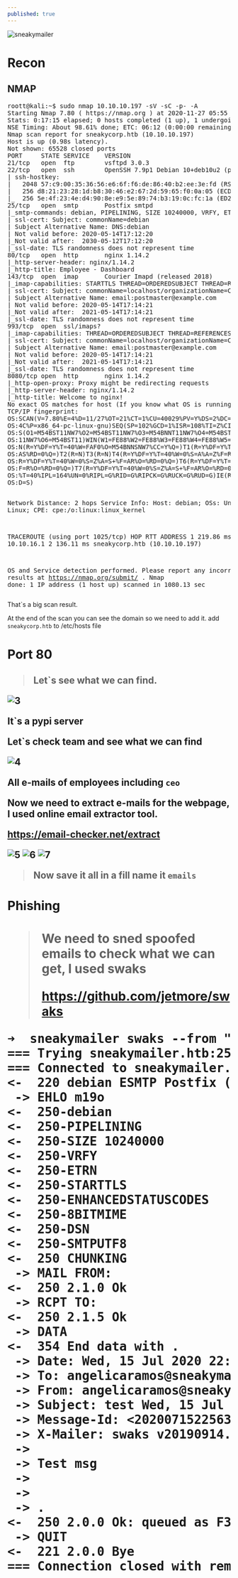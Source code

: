 ```yaml
---
published: true
---
```

<img src="https://i.ibb.co/2tgV0yX/sneakymailer.png" alt="sneakymailer" border="0">

<h1>Recon</h1>
<h2>NMAP</h2>
<pre>roott@kali:~$ sudo nmap 10.10.10.197 -sV -sC -p- -A 
Starting Nmap 7.80 ( https://nmap.org ) at 2020-11-27 05:55 EST
Stats: 0:17:15 elapsed; 0 hosts completed (1 up), 1 undergoing Script Scan
NSE Timing: About 98.61% done; ETC: 06:12 (0:00:00 remaining)
Nmap scan report for sneakycorp.htb (10.10.10.197)
Host is up (0.98s latency).
Not shown: 65528 closed ports
PORT     STATE SERVICE    VERSION
21/tcp   open  ftp        vsftpd 3.0.3
22/tcp   open  ssh        OpenSSH 7.9p1 Debian 10+deb10u2 (protocol 2.0)
| ssh-hostkey: 
|   2048 57:c9:00:35:36:56:e6:6f:f6:de:86:40:b2:ee:3e:fd (RSA)
|   256 d8:21:23:28:1d:b8:30:46:e2:67:2d:59:65:f0:0a:05 (ECDSA)
|_  256 5e:4f:23:4e:d4:90:8e:e9:5e:89:74:b3:19:0c:fc:1a (ED25519)
25/tcp   open  smtp       Postfix smtpd
|_smtp-commands: debian, PIPELINING, SIZE 10240000, VRFY, ETRN, STARTTLS, ENHANCEDSTATUSCODES, 8BITMIME, DSN, SMTPUTF8, CHUNKING, 
| ssl-cert: Subject: commonName=debian
| Subject Alternative Name: DNS:debian
| Not valid before: 2020-05-14T17:12:20
|_Not valid after:  2030-05-12T17:12:20
|_ssl-date: TLS randomness does not represent time
80/tcp   open  http       nginx 1.14.2
|_http-server-header: nginx/1.14.2
|_http-title: Employee - Dashboard
143/tcp  open  imap       Courier Imapd (released 2018)
|_imap-capabilities: STARTTLS THREAD=ORDEREDSUBJECT THREAD=REFERENCES QUOTA ACL CAPABILITY completed UTF8=ACCEPTA0001 IMAP4rev1 SORT ACL2=UNION NAMESPACE ENABLE CHILDREN UIDPLUS IDLE OK
| ssl-cert: Subject: commonName=localhost/organizationName=Courier Mail Server/stateOrProvinceName=NY/countryName=US
| Subject Alternative Name: email:postmaster@example.com
| Not valid before: 2020-05-14T17:14:21
|_Not valid after:  2021-05-14T17:14:21
|_ssl-date: TLS randomness does not represent time
993/tcp  open  ssl/imaps?
|_imap-capabilities: THREAD=ORDEREDSUBJECT THREAD=REFERENCES QUOTA ACL CAPABILITY completed UTF8=ACCEPTA0001 IMAP4rev1 AUTH=PLAIN SORT ACL2=UNION NAMESPACE ENABLE CHILDREN UIDPLUS IDLE OK
| ssl-cert: Subject: commonName=localhost/organizationName=Courier Mail Server/stateOrProvinceName=NY/countryName=US
| Subject Alternative Name: email:postmaster@example.com
| Not valid before: 2020-05-14T17:14:21
|_Not valid after:  2021-05-14T17:14:21
|_ssl-date: TLS randomness does not represent time
8080/tcp open  http       nginx 1.14.2
|_http-open-proxy: Proxy might be redirecting requests
|_http-server-header: nginx/1.14.2
|_http-title: Welcome to nginx!
No exact OS matches for host (If you know what OS is running on it, see https://nmap.org/submit/ ).
TCP/IP fingerprint:
OS:SCAN(V=7.80%E=4%D=11/27%OT=21%CT=1%CU=40029%PV=Y%DS=2%DC=T%G=Y%TM=5FC0DF
OS:4C%P=x86_64-pc-linux-gnu)SEQ(SP=102%GCD=1%ISR=108%TI=Z%CI=Z%II=I%TS=C)OP
OS:S(O1=M54BST11NW7%O2=M54BST11NW7%O3=M54BNNT11NW7%O4=M54BST11NW7%O5=M54BST
OS:11NW7%O6=M54BST11)WIN(W1=FE88%W2=FE88%W3=FE88%W4=FE88%W5=FE88%W6=FE88)EC
OS:N(R=Y%DF=Y%T=40%W=FAF0%O=M54BNNSNW7%CC=Y%Q=)T1(R=Y%DF=Y%T=40%S=O%A=S+%F=
OS:AS%RD=0%Q=)T2(R=N)T3(R=N)T4(R=Y%DF=Y%T=40%W=0%S=A%A=Z%F=R%O=%RD=0%Q=)T5(
OS:R=Y%DF=Y%T=40%W=0%S=Z%A=S+%F=AR%O=%RD=0%Q=)T6(R=Y%DF=Y%T=40%W=0%S=A%A=Z%
OS:F=R%O=%RD=0%Q=)T7(R=Y%DF=Y%T=40%W=0%S=Z%A=S+%F=AR%O=%RD=0%Q=)U1(R=Y%DF=N
OS:%T=40%IPL=164%UN=0%RIPL=G%RID=G%RIPCK=G%RUCK=G%RUD=G)IE(R=Y%DFI=N%T=40%C
OS:D=S)

Network Distance: 2 hops
Service Info: Host:  debian; OSs: Unix, Linux; CPE: cpe:/o:linux:linux_kernel

TRACEROUTE (using port 1025/tcp)
HOP RTT       ADDRESS
1   219.86 ms 10.10.16.1
2   136.11 ms sneakycorp.htb (10.10.10.197)

OS and Service detection performed. Please report any incorrect results at https://nmap.org/submit/ .
Nmap done: 1 IP address (1 host up) scanned in 1080.13 sec</pre>

<p>That`s a big scan result.</p>
<p>At the end of the scan you can see the domain so we need to add it. add <code class="language-plaintext highlighter-rouge">sneakycorp.htb</code> to /etc/hosts file </p>

<h1>Port 80<h2>
<blockquote>  
<p>Let`s see what we can find.</p>
</blockquote>  
<img src="https://i.ibb.co/xjXWFGz/3.png" alt="3" border="0">   

<p>It`s a pypi server</p>
<p>Let`s check team and see what we can find</p>
<img src="https://i.ibb.co/3BbXmVJ/4.png" alt="4" border="0">
<p>All e-mails of employees including <code class="language-plaintext highlighter-rouge">ceo</code> </p>
<p>Now we need to extract e-mails for the webpage, I used online email extractor tool.</p> 
<p><a href="https://email-checker.net/extract" target="_blank">https://email-checker.net/extract</a></p>
<img src="https://i.ibb.co/hZv0F0Z/5.png" alt="5" border="0">
<img src="https://i.ibb.co/bXdKgKg/6.png" alt="6" border="0">
<img src="https://i.ibb.co/RSBHtZX/7.png" alt="7" border="0">
<blockquote>  
<p>Now save it all in a fill name it <code class="language-plaintext highlighter-rouge">emails</code></p>
</blockquote>
<h1>Phishing<h1>
<blockquote>  
<p>We need to sned spoofed emails to check what we can get, I used swaks</p>
<p><a href="https://github.com/jetmore/swaks" target="_blank">https://github.com/jetmore/swaks</a></p>
</blockquote>  
<pre>➜  sneakymailer swaks --from "angelicaramos@sneakymailer.htb" --body "Test msg" --to angelicaramos@sneakymailer.htb
=== Trying sneakymailer.htb:25...
=== Connected to sneakymailer.htb.
<-  220 debian ESMTP Postfix (Debian/GNU)
 -> EHLO m19o
<-  250-debian
<-  250-PIPELINING
<-  250-SIZE 10240000
<-  250-VRFY
<-  250-ETRN
<-  250-STARTTLS
<-  250-ENHANCEDSTATUSCODES
<-  250-8BITMIME
<-  250-DSN
<-  250-SMTPUTF8
<-  250 CHUNKING
 -> MAIL FROM:<angelicaramos@sneakymailer.htb>
<-  250 2.1.0 Ok
 -> RCPT TO:<angelicaramos@sneakymailer.htb>
<-  250 2.1.5 Ok
 -> DATA
<-  354 End data with <CR><LF>.<CR><LF>
 -> Date: Wed, 15 Jul 2020 22:56:30 -0400
 -> To: angelicaramos@sneakymailer.htb
 -> From: angelicaramos@sneakymailer.htb
 -> Subject: test Wed, 15 Jul 2020 22:56:30 -0400
 -> Message-Id: <20200715225630.013546@m19o>
 -> X-Mailer: swaks v20190914.0 jetmore.org/john/code/swaks/
 -> 
 -> Test msg
 -> 
 -> 
 -> .
<-  250 2.0.0 Ok: queued as F3049248C8
 -> QUIT
<-  221 2.0.0 Bye
=== Connection closed with remote host. </pre>  
 
  
  
  
  
  
  
  
  
  
  
  
  
  
  
  
  
  
  
  
  
  
  
  
  
  
  
  
  
  
  
  
  
  
  
  
  
  
  
  
  
  
  
  
  
  
  
  
  
  
  
  
  
  


